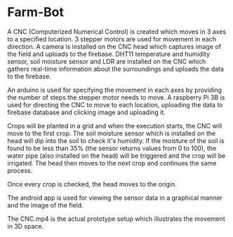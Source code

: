 # Farm-Bot
A CNC (Computerized Numerical Control) is created which moves in 3 axes to a specified location. 3 stepper motors are used for movement in each direction.
A camera is installed on the CNC head which captures image of the field and uploads to the firebase.
DHT11 temperature and humidity sensor, soil moisture sensor and LDR are installed on the CNC which gathers real-time information about the surroundings and uploads the data to the firebase.


An arduino is used for specifying the movement in each axes by providing the number of steps the stepper motor needs to move.
A raspberry Pi 3B is used for directing the CNC to move to each location, uploading the data to firebase database and clicking image and uploading it.


Crops will be planted in a grid and when the execution starts, the CNC will move to the first crop. The soil moisture sensor which is installed on the head will dip into the soil to check it's humidity.
If the moisture of the soil is found to be less than 35% (the sensor returns values from 0 to 100), the water pipe (also installed on the head) will be triggered and the crop will be irrigated.
The head then moves to the next crop and continues the same process.

Once every crop is checked, the head moves to the origin.

The android app is used for viewing the sensor data in a graphical manner and the image of the field.


The CNC.mp4 is the actual prototype setup which illustrates the movement in 3D space.
